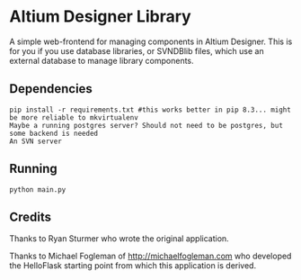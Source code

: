 # Altium Designer Library

A simple web-frontend for managing components in Altium Designer.  This is for you if you use database libraries, or SVNDBlib files, which use an external database to manage library components.

## Dependencies

    pip install -r requirements.txt #this works better in pip 8.3... might be more reliable to mkvirtualenv
    Maybe a running postgres server? Should not need to be postgres, but some backend is needed
    An SVN server

## Running

    python main.py

## Credits

Thanks to Ryan Sturmer who wrote the original application.

Thanks to Michael Fogleman of http://michaelfogleman.com who developed the HelloFlask starting point from which this application is derived.
